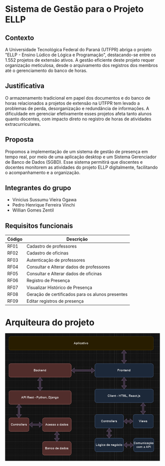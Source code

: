 # Sistema de Gestão para o Projeto ELLP

## Contexto
A Universidade Tecnológica Federal do Paraná (UTFPR) abriga o projeto "ELLP - Ensino Lúdico de Lógica e Programação", destacando-se entre os 1.552 projetos de extensão ativos. A gestão eficiente deste projeto requer organização meticulosa, desde o arquivamento dos registros dos membros até o gerenciamento do banco de horas.

## Justificativa
O armazenamento tradicional em papel dos documentos e do banco de horas relacionados a projetos de extensão na UTFPR tem levado a problemas de perda, desorganização e redundância de informações. A dificuldade em gerenciar efetivamente esses projetos afeta tanto alunos quanto docentes, com impacto direto no registro de horas de atividades extracurriculares.

## Proposta
Propomos a implementação de um sistema de gestão de presença em tempo real, por meio de uma aplicação desktop e um Sistema Gerenciador de Banco de Dados (SGBD). Esse sistema permitirá que discentes e docentes monitorem as atividades do projeto ELLP digitalmente, facilitando o acompanhamento e a organização.

## Integrantes do grupo

- Vinicius Sussumu Vieira Ogawa
- Pedro Henrique Ferreira Vinchi
- Willian Gomes Zentil

## Requisitos funcionais

| Código | Descrição                                       |
|--------|-------------------------------------------------|
| RF01   | Cadastro de professores                         |
| RF02   | Cadastro de oficinas                            |
| RF03   | Autenticação de professores                     |
| RF04   | Consultar e Alterar dados de professores        |
| RF05   | Consultar e Alterar dados de oficinas           |
| RF06   | Registro de Presença                            |
| RF07   | Visualizar Histórico de Presença                |
| RF08   | Geração de certificados para os alunos presentes|
| RF09   | Editar registros de presença                    |

# Arquiteura do projeto

![Arquitetura do Projeto](/arquitetura.png)


